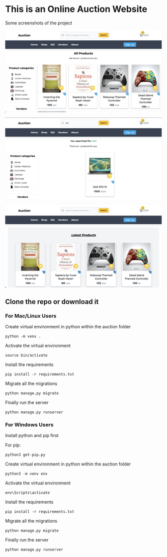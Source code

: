 # This is an Online Auction Website

Some screenshots of the project

![](assets/ss.png)

![](assets/ss1.png)

![](assets/ss2.png)

Clone the repo or download it 
---
### For Mac/Linux Users

Create virtual environment in python within the auction folder
```
python -m venv .
```


Activate the virtual environment
```
source bin/activate
```


Install the requirements
```
pip install -r requirements.txt
```


Migrate all the migrations
```
python manage.py migrate
```


Finally run the server
```
python manage.py runserver
```

### For Windows Users

Install python and pip first

For pip:
```
python3 get-pip.py
```


Create virtual environment in python within the auction folder
```
python3 -m venv env
```

Activate the virtual environment
```
env\Scripts\activate
```

Install the requirements
```
pip install -r requirements.txt
```


Migrate all the migrations
```
python manage.py migrate
```


Finally run the server
```
python manage.py runserver
```